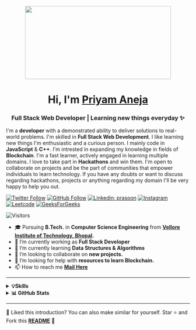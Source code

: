 <div align="center">
  <img height="200" width="400" src="https://media.giphy.com/media/dWesBcTLavkZuG35MI/giphy.gif"  />
</div>

<h1 align="center">Hi, I'm <a href='' target='_blank'>Priyam Aneja</a> </h1>
<h3 align="center">Full Stack Web Developer | Learning new things everyday ✨</h3>

I'm a **developer** with a demonstrated ability to deliver solutions to real-world problems. I'm skilled in **Full Stack Web Development**. I like learning new things I'm enthusiastic and a curious person. I mainly code in **JavaScript** & **C++**. I'm intrested in expanding my knowledge in fields of **Blockchain**. I'm a fast learner, actively engaged in learning multiple domains. I love to take part in **Hackathons** and win them. I'm open to collaborate on projects and be the part of communities that empower individuals to learn technology. If you have any doubts or want to discuss regarding hackathons, projects or anything regarding my domain I'll be very happy to help you out.


[![Twitter Follow](https://img.shields.io/twitter/follow/PriyamAneja?label=Follow)](https://twitter.com/PriyamAneja)
[![GitHub Follow](https://img.shields.io/github/followers/priyamaneja2002?label=Follow&style=social)](https://github.com/priyamaneja2002)
[![Linkedin: prasoon](https://img.shields.io/badge/-priyamaneja-blue?style=badge&logo=Linkedin&logoColor=white&link=https://www.linkedin.com/in/priyamaneja/)](https://www.linkedin.com/in/priyamaneja/)
[![Instagram](https://img.shields.io/badge/Instagram-E4405F?style=badge&logo=instagram&logoColor=white)](https://www.instagram.com/_priyam_aneja_/)
[![Leetcode](https://img.shields.io/badge/-LeetCode-FFA116?style=badge&logo=LeetCode&logoColor=black)](https://leetcode.com/priyamaneja02/)
[![GeeksForGeeks](https://img.shields.io/badge/GeeksforGeeks-298D46?style=badge&logo=geeksforgeeks&logoColor=white)](https://auth.geeksforgeeks.org/user/priyamaneja2002)

<!---[![Portfolio](https://img.shields.io/badge/Portfolio-000000?style=badge&logo=About.me&logoColor=white)](LINK)--->
![Visitors](https://komarev.com/ghpvc/?username=your-github-priyamaneja2002&color=blue&style=badge&label=Visitors)


- 🎓 Pursuing **B.Tech.** in **Computer Science Engineering** from **[Vellore Institute of Technology, Bhopal](https://vit.ac.in/).**
- 🔭 I’m currently working as **Full Stack Developer**
- 🌱 I’m currently learning **Data Structures & Algorithms**
- 👯 I’m looking to collaborate on **new projects.**
- 🤝 I’m looking for help with **resources to learn Blockchain.**
- 📫 How to reach me **[Mail Here](mailto:priyamaneja2002@gmail.com)**

<hr/>

<details>
  <summary><b>💡Skills</b></summary>
  <br>
  
  ### 👨‍💻 **Programming Languages**
  
  ![C++](https://img.shields.io/badge/C%2B%2B-00599C?style=badge&logo=c%2B%2B&logoColor=white)
  ![JavaScript](https://img.shields.io/badge/JavaScript-323330?style=badge&logo=javascript&logoColor=F7DF1E)
  ![TypeScript](https://img.shields.io/badge/TypeScript-007ACC?style=badge&logo=typescript&logoColor=white)
  
  ### 🚀 **Technologies/Frameworks**
  
  ![React.js](https://img.shields.io/badge/React.js-20232A?style=badge&logo=react&logoColor=61DAFB)
  ![Node.js](https://img.shields.io/badge/Node.js-339933?style=badge&logo=nodedotjs&logoColor=white)
  ![ExpressJS](https://img.shields.io/badge/Express.js-000000?style=badge&logo=express&logoColor=white)
  ![MongoDB](https://img.shields.io/badge/MongoDB-4EA94B?style=badge&logo=mongodb&logoColor=white)
  ![Firebase](https://img.shields.io/badge/Firebase-ffca28?style=badge&logo=firebase&logoColor=black)
  ![MySQL](https://img.shields.io/badge/MySQL-005C84?style=badge&logo=mysql&logoColor=white)
  ![Bootstrap](https://img.shields.io/badge/Bootstrap-563D7C?style=badge&logo=bootstrap&logoColor=white)
  ![Tailwind CSS](https://img.shields.io/badge/Tailwind_CSS-38B2AC?style=badge&logo=tailwind-css&logoColor=white)
  
  ### 🛠️ **Developer Tools**
  
  ![Git](https://img.shields.io/badge/GIT-E44C30?style=badge&logo=git&logoColor=white)
  ![GitHub](https://img.shields.io/badge/GitHub-100000?style=badge&logo=github&logoColor=white)
  ![Postman](https://img.shields.io/badge/Postman-FF6C37?style=badge&logo=Postman&logoColor=white)
  
</details>
<details>
  <summary><b>📊 GitHub Stats</b></summary>
  <br>
  
  [![GitHub Streak](https://github-readme-streak-stats.herokuapp.com?user=priyamaneja2002&theme=github-dark&hide_border=true&date_format=M%20j%5B%2C%20Y%5D)](https://git.io/streak-stats)
</details>

<hr/>




:pushpin: Liked this introduction? You can also make similar for yourself. Star ⭐ and Fork this **[README](https://github.com/priyamaneja2002/priyamaneja2002)** :pencil:
